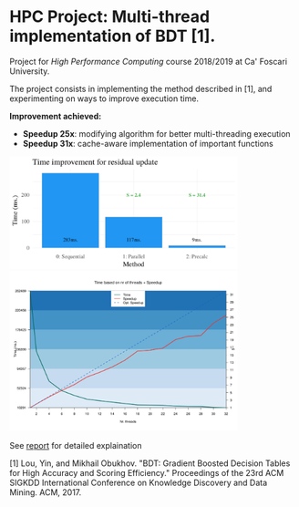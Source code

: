 # HPC Project: Multi-thread implementation of BDT [1].

Project for _High Performance Computing_ course 2018/2019 at Ca' Foscari University.

The project consists in implementing the method described in [1], and experimenting on ways to improve execution time.

**Improvement achieved:**
- **Speedup 25x**: modifying algorithm for better multi-threading execution
- **Speedup 31x**: cache-aware implementation of important functions

<p float="left">
  <img src="screenshot1.png" width="400">
  <img src="screenshot2.png" width="400">
</p>

See [report](https://github.com/feliksh/HPC-BDT/blob/master/HPC_Feliks_Hibraj.pdf) for detailed explaination


[1] Lou, Yin, and Mikhail Obukhov. "BDT: Gradient Boosted Decision Tables for High Accuracy and Scoring Efficiency." Proceedings of the 23rd ACM SIGKDD International Conference on Knowledge Discovery and Data Mining. ACM, 2017.
